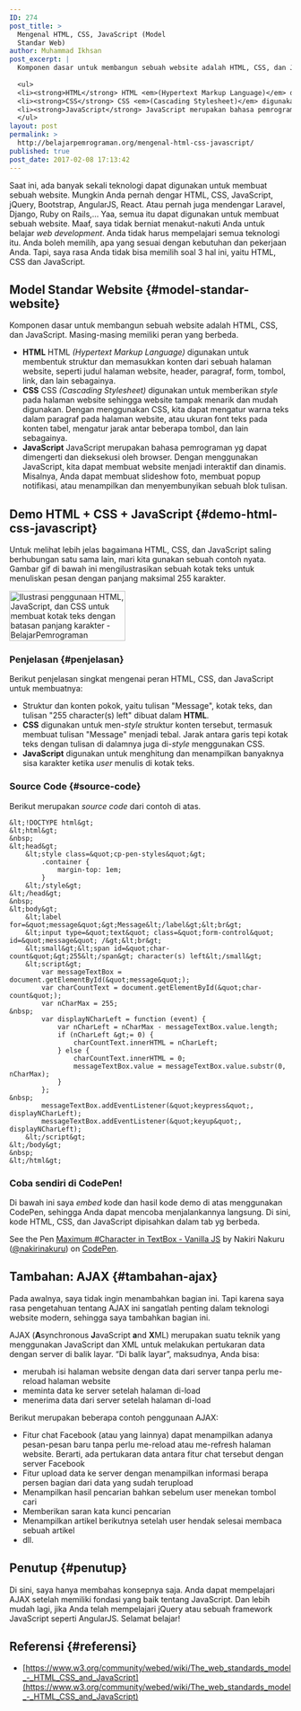 ```yaml
---
ID: 274
post_title: >
  Mengenal HTML, CSS, JavaScript (Model
  Standar Web)
author: Muhammad Ikhsan
post_excerpt: |
  Komponen dasar untuk membangun sebuah website adalah HTML, CSS, dan JavaScript. Masing-masing memiliki peran yang berbeda.
  
  <ul>
  <li><strong>HTML</strong> HTML <em>(Hypertext Markup Language)</em> digunakan untuk membentuk struktur dan memasukkan konten dari sebuah halaman website, seperti judul halaman website, header, paragraf, form, tombol, link, dan lain sebagainya</li>
  <li><strong>CSS</strong> CSS <em>(Cascading Stylesheet)</em> digunakan untuk memberikan <em>style</em> pada halaman website sehingga website tampak menarik dan mudah digunakan.</li>
  <li><strong>JavaScript</strong> JavaScript merupakan bahasa pemrograman yg dapat dimengerti dan dieksekusi oleh browser. Dengan menggunakan JavaScript, kita dapat membuat website menjadi interaktif dan dinamis.</li>
  </ul>
layout: post
permalink: >
  http://belajarpemrograman.org/mengenal-html-css-javascript/
published: true
post_date: 2017-02-08 17:13:42
---
```

Saat ini, ada banyak sekali teknologi dapat digunakan untuk membuat sebuah website. Mungkin Anda pernah dengar HTML, CSS, JavaScript, jQuery, Bootstrap, AngularJS, React. Atau pernah juga mendengar Laravel, Django, Ruby on Rails,… Yaa, semua itu dapat digunakan untuk membuat sebuah website. Maaf, saya tidak berniat menakut-nakuti Anda untuk belajar *web development*. Anda tidak harus mempelajari semua teknologi itu. Anda boleh memilih, apa yang sesuai dengan kebutuhan dan pekerjaan Anda. Tapi, saya rasa Anda tidak bisa memilih soal 3 hal ini, yaitu HTML, CSS dan JavaScript.

Model Standar Website {#model-standar-website}
---------------------

Komponen dasar untuk membangun sebuah website adalah HTML, CSS, dan JavaScript. Masing-masing memiliki peran yang berbeda.

-   **HTML** HTML *(Hypertext Markup Language)* digunakan untuk membentuk struktur dan memasukkan konten dari sebuah halaman website, seperti judul halaman website, header, paragraf, form, tombol, link, dan lain sebagainya.
-   **CSS** CSS *(Cascading Stylesheet)* digunakan untuk memberikan *style* pada halaman website sehingga website tampak menarik dan mudah digunakan. Dengan menggunakan CSS, kita dapat mengatur warna teks dalam paragraf pada halaman website, atau ukuran font teks pada konten tabel, mengatur jarak antar beberapa tombol, dan lain sebagainya.
-   **JavaScript** JavaScript merupakan bahasa pemrograman yg dapat dimengerti dan dieksekusi oleh browser. Dengan menggunakan JavaScript, kita dapat membuat website menjadi interaktif dan dinamis. Misalnya, Anda dapat membuat slideshow foto, membuat popup notifikasi, atau menampilkan dan menyembunyikan sebuah blok tulisan.

Demo HTML + CSS + JavaScript {#demo-html-css-javascript}
----------------------------

Untuk melihat lebih jelas bagaimana HTML, CSS, dan JavaScript saling berhubungan satu sama lain, mari kita gunakan sebuah contoh nyata. Gambar gif di bawah ini mengilustrasikan sebuah kotak teks untuk menuliskan pesan dengan panjang maksimal 255 karakter.

<img class="aligncenter size-full wp-image-537" src="http://belajarpemrograman.org/wp-content/uploads/2017/02/demo-maksimal-jumlah-karakter-belajar-pemrograman-web.gif" alt="Ilustrasi penggunaan HTML, JavaScript, dan CSS untuk membuat kotak teks dengan batasan panjang karakter - BelajarPemrograman" width="207" height="89" />

### Penjelasan {#penjelasan}

Berikut penjelasan singkat mengenai peran HTML, CSS, dan JavaScript untuk membuatnya:

-   Struktur dan konten pokok, yaitu tulisan "Message", kotak teks, dan tulisan "255 character(s) left" dibuat dalam **HTML**.
-   **CSS** digunakan untuk men-*style* struktur konten tersebut, termasuk membuat tulisan "Message" menjadi tebal. Jarak antara garis tepi kotak teks dengan tulisan di dalamnya juga di-*style* menggunakan CSS.
-   **JavaScript** digunakan untuk menghitung dan menampilkan banyaknya sisa karakter ketika *user* menulis di kotak teks.

### Source Code {#source-code}

Berikut merupakan *source code* dari contoh di atas.

~~~~~~~~~~~~~~~~~~~~~~~~~~~~~~~~~~~~~~~~~~~~~~~~~~~~~~~~~~~~~~~~~~~~~~~~~~ {.language-markup .line-numbers}
&lt;!DOCTYPE html&gt;
&lt;html&gt;
&nbsp;
&lt;head&gt;
    &lt;style class=&quot;cp-pen-styles&quot;&gt;
        .container {
            margin-top: 1em;
        }
    &lt;/style&gt;
&lt;/head&gt;
&nbsp;
&lt;body&gt;
    &lt;label for=&quot;message&quot;&gt;Message&lt;/label&gt;&lt;br&gt;
    &lt;input type=&quot;text&quot; class=&quot;form-control&quot; id=&quot;message&quot; /&gt;&lt;br&gt;
    &lt;small&gt;&lt;span id=&quot;char-count&quot;&gt;255&lt;/span&gt; character(s) left&lt;/small&gt;
    &lt;script&gt;
        var messageTextBox = document.getElementById(&quot;message&quot;);
        var charCountText = document.getElementById(&quot;char-count&quot;);
        var nCharMax = 255;
&nbsp;
        var displayNCharLeft = function (event) {
            var nCharLeft = nCharMax - messageTextBox.value.length;
            if (nCharLeft &gt;= 0) {
                charCountText.innerHTML = nCharLeft;
            } else {
                charCountText.innerHTML = 0;
                messageTextBox.value = messageTextBox.value.substr(0, nCharMax);
            }
        };
&nbsp;
        messageTextBox.addEventListener(&quot;keypress&quot;, displayNCharLeft);
        messageTextBox.addEventListener(&quot;keyup&quot;, displayNCharLeft);
    &lt;/script&gt;
&lt;/body&gt;
&nbsp;
&lt;/html&gt;
~~~~~~~~~~~~~~~~~~~~~~~~~~~~~~~~~~~~~~~~~~~~~~~~~~~~~~~~~~~~~~~~~~~~~~~~~~

### Coba sendiri di CodePen!

Di bawah ini saya *embed* kode dan hasil kode demo di atas menggunakan CodePen, sehingga Anda dapat mencoba menjalankannya langsung. Di sini, kode HTML, CSS, dan JavaScript dipisahkan dalam tab yg berbeda.

<p class="codepen" data-height="265" data-theme-id="0" data-slug-hash="qXGWEZ" data-default-tab="html,result" data-user="nakirinakuru" data-embed-version="2" data-pen-title="Maximum #Character in TextBox - Vanilla JS">See the Pen <a href="https://codepen.io/nakirinakuru/pen/qXGWEZ/">Maximum #Character in TextBox - Vanilla JS</a> by Nakiri Nakuru (<a href="https://codepen.io/nakirinakuru">@nakirinakuru</a>) on <a href="https://codepen.io">CodePen</a>.</p>
<script async src="https://production-assets.codepen.io/assets/embed/ei.js"></script>

Tambahan: AJAX {#tambahan-ajax}
--------------

Pada awalnya, saya tidak ingin menambahkan bagian ini. Tapi karena saya rasa pengetahuan tentang AJAX ini sangatlah penting dalam teknologi website modern, sehingga saya tambahkan bagian ini.

AJAX (**A**synchronous **J**avaScript **a**nd **X**ML) merupakan suatu teknik yang menggunakan JavaScript dan XML untuk melakukan pertukaran data dengan server di balik layar. “Di balik layar”, maksudnya, Anda bisa:

-   merubah isi halaman website dengan data dari server tanpa perlu me-reload halaman website
-   meminta data ke server setelah halaman di-load
-   menerima data dari server setelah halaman di-load

Berikut merupakan beberapa contoh penggunaan AJAX:

-   Fitur chat Facebook (atau yang lainnya) dapat menampilkan adanya pesan-pesan baru tanpa perlu me-reload atau me-refresh halaman website. Berarti, ada pertukaran data antara fitur chat tersebut dengan server Facebook
-   Fitur upload data ke server dengan menampilkan informasi berapa persen bagian dari data yang sudah terupload
-   Menampilkan hasil pencarian bahkan sebelum user menekan tombol cari
-   Memberikan saran kata kunci pencarian
-   Menampilkan artikel berikutnya setelah user hendak selesai membaca sebuah artikel
-   dll.

Penutup {#penutup}
-------

Di sini, saya hanya membahas konsepnya saja. Anda dapat mempelajari AJAX setelah memiliki fondasi yang baik tentang JavaScript. Dan lebih mudah lagi, jika Anda telah mempelajari jQuery atau sebuah framework JavaScript seperti AngularJS. Selamat belajar!

## Referensi {#referensi}

-   [https://www.w3.org/community/webed/wiki/The_web_standards_model_-_HTML_CSS_and_JavaScript](https://www.w3.org/community/webed/wiki/The_web_standards_model_-_HTML_CSS_and_JavaScript)